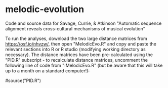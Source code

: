 # melodic-evolution
Code and source data for Savage, Currie, &amp; Atkinson "Automatic sequence alignment reveals cross-cultural mechanisms of musical evolution"

To run the analyses, download the two large distance matrices from https://osf.io/nhvzw/, then open "MelodicEvo.R" and copy and paste the relevant sections into R or R studio (modifying working directory as necessary). The distance matrices have been pre-calculated using the "PID.R" subscript - to recalculate distance matrices, uncomment the following line of code from "!MelodicEvo.R" (but be aware that this will take up to a month on a standard computer!):

#source("PID.R")
